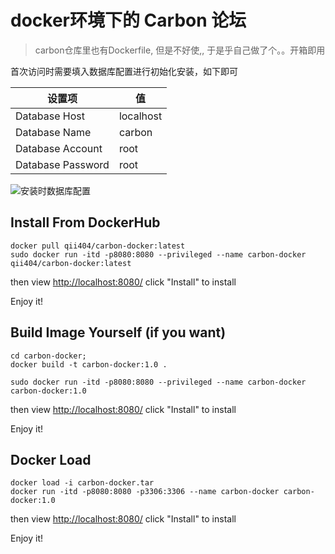 # docker环境下的 Carbon 论坛

> carbon仓库里也有Dockerfile, 但是不好使,, 于是乎自己做了个。。开箱即用



首次访问时需要填入数据库配置进行初始化安装，如下即可

|设置项|值|
|--|--|
|Database Host|localhost|
|Database Name|carbon|
|Database Account|root|
|Database Password|root|

![安装时数据库配置](https://cdn.jsdelivr.net/gh/qishibo/img/202109031638239.jpeg)



## Install From DockerHub

```
docker pull qii404/carbon-docker:latest
sudo docker run -itd -p8080:8080 --privileged --name carbon-docker qii404/carbon-docker:latest
```

then view [http://localhost:8080/](http://localhost:8080/) click "Install" to install

Enjoy it!



## Build Image Yourself (if you want)

```
cd carbon-docker;
docker build -t carbon-docker:1.0 .

sudo docker run -itd -p8080:8080 --privileged --name carbon-docker carbon-docker:1.0
```

then view [http://localhost:8080/](http://localhost:8080/) click "Install" to install

Enjoy it!



## Docker Load

```
docker load -i carbon-docker.tar
docker run -itd -p8080:8080 -p3306:3306 --name carbon-docker carbon-docker:1.0
```

then view [http://localhost:8080/](http://localhost:8080/) click "Install" to install

Enjoy it!
